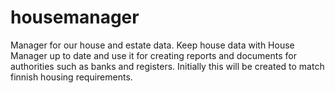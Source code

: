 # housemanager
Manager for our house and estate data.
Keep house data with House Manager up to date and use it for creating reports and documents for authorities such as banks and registers.
Initially this will be created to match finnish housing requirements.

